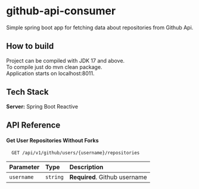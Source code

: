 
# github-api-consumer
Simple spring boot app for fetching data about repositories from Github Api.

## How to build
Project can be compiled with JDK 17 and above. \
To compile just do mvn clean package.\
Application starts on localhost:8011.

## Tech Stack


**Server:** Spring Boot Reactive


## API Reference
#### Get User Repositories Without Forks

```http
  GET /api/v1/github/users/{username}/repositories
```

| Parameter | Type     | Description                |
| :-------- | :------- | :------------------------- |
| `username` | `string` | **Required**. Github username |



